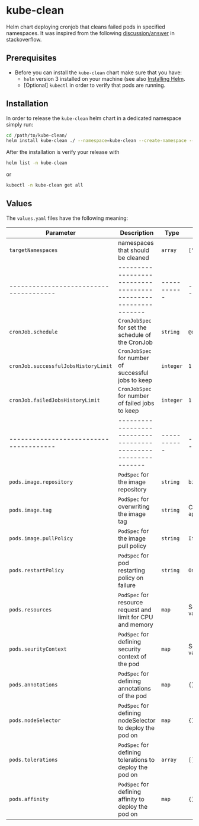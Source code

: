 # kube-clean
Helm chart deploying cronjob that cleans failed pods in specified namespaces. It was
inspired from the following [discussion/answer](https://stackoverflow.com/a/72872547/15045604)
in stackoverflow.


## Prerequisites
- Before you can install the `kube-clean` chart make sure that you have:
  - `helm` version 3 installed on your machine (see also [Installing Helm](https://helm.sh/docs/intro/install/).
  - [Optional] `kubectl` in order to verify that pods are running.

## Installation
In order to release the `kube-clean` helm chart in a dedicated namespace simply run:
```bash
cd /path/to/kube-clean/
helm install kube-clean ./ --namespace=kube-clean --create-namespace --debug
```

After the installation is verify your release with
```bash
helm list -n kube-clean
```
or
```bash
kubectl -n kube-clean get all
```

## Values
The `values.yaml` files have the following meaning:

| Parameter                            | Description                                                 | Type      | Default            |
|--------------------------------------|-------------------------------------------------------------|-----------|--------------------|
| `targetNamespaces`                   | namespaces that should be cleaned                           | `array`   | `["default"]`      |
|--------------------------------------|-------------------------------------------------------------|-----------|--------------------|
| `cronJob.schedule`                   | `CronJobSpec` for set the schedule of the CronJob           | `string`  | `@daily`           |
| `cronJob.successfulJobsHistoryLimit` | `CronJobSpec` for number of successful jobs to keep         | `integer` | `1`                |
| `cronJob.failedJobsHistoryLimit`     | `CronJobSpec` for number of failed jobs to keep             | `integer` | `1`                |
|--------------------------------------|-------------------------------------------------------------|-----------|--------------------|
| `pods.image.repository`              | `PodSpec` for the image repository                          | `string`  | `bitnami/kubectl`  |
| `pods.image.tag`                     | `PodSpec` for overwriting the image tag                     | `string`  | Chart `appVersion` |
| `pods.image.pullPolicy`              | `PodSpec` for the image pull policy                         | `string`  | `IfNotPresent`     |
| `pods.restartPolicy`                 | `PodSpec` for pod restarting policy on failure              | `string`  | `OnFailure`        |
| `pods.resources`                     | `PodSpec` for resource request and limit for CPU and memory | `map`     | See `values.yaml`  |
| `pods.seurityContext`                | `PodSpec` for defining security context of the pod          | `map`     | See `values.yaml`  |
| `pods.annotations`                   | `PodSpec` for defining annotations of the pod               | `map`     | `{}`               |
| `pods.nodeSelector`                  | `PodSpec` for defining nodeSelector to deploy the pod on    | `map`     | `{}`               |
| `pods.tolerations`                   | `PodSpec` for defining tolerations to deploy the pod on     | `array`   | `[]`               |
| `pods.affinity`                      | `PodSpec` for defining affinity to deploy the pod on        | `map`     | `{}`               |
